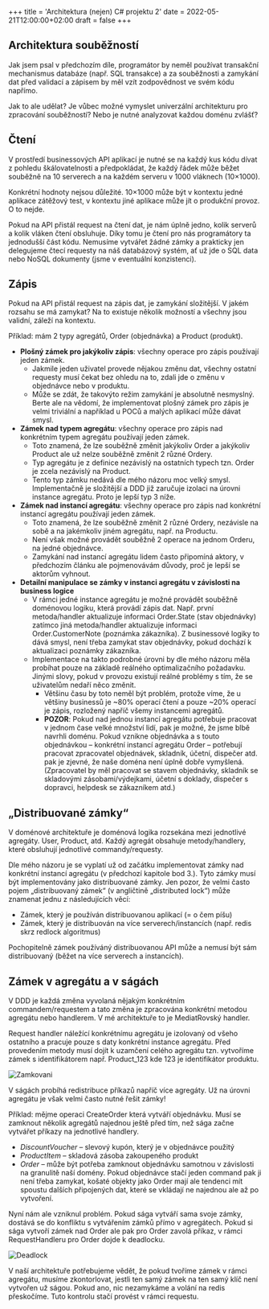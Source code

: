 +++
title = 'Architektura (nejen) C# projektu 2'
date = 2022-05-21T12:00:00+02:00
draft = false
+++
## Architektura souběžností
Jak jsem psal v předchozím díle, programátor by neměl používat transakční mechanismus databáze (např. SQL transakce) a za souběžnosti a zamykání dat před validací a zápisem by měl vzít zodpovědnost ve svém kódu napřímo.

Jak to ale udělat? Je vůbec možné vymyslet univerzální architekturu pro zpracování souběžností? Nebo je nutné analyzovat každou doménu zvlášť?

## Čtení
V prostředí businessových API aplikací je nutné se na každý kus kódu dívat z pohledu škálovatelnosti a předpokládat, že každý řádek může běžet souběžně na 10 serverech a na každém serveru v 1000 vláknech (10×1000).

Konkrétní hodnoty nejsou důležité. 10×1000 může být v kontextu jedné aplikace zátěžový test, v kontextu jiné aplikace může jít o produkční provoz. O to nejde.

Pokud na API přistál request na čtení dat, je nám úplně jedno, kolik serverů a kolik vláken čtení obsluhuje. Díky tomu je čtení pro nás programátory ta jednodušší část kódu. Nemusíme vytvářet žádné zámky a prakticky jen delegujeme čtecí requesty na náš databázový systém, ať už jde o SQL data nebo NoSQL dokumenty (jsme v eventuální konzistenci).

## Zápis
Pokud na API přistál request na zápis dat, je zamykání složitější. V jakém rozsahu se má zamykat? Na to existuje několik možností a všechny jsou validní, záleží na kontextu.

Příklad: mám 2 typy agregátů, Order (objednávka) a Product (produkt).

- **Plošný zámek pro jakýkoliv zápis**: všechny operace pro zápis používají jeden zámek.
  - Jakmile jeden uživatel provede nějakou změnu dat, všechny ostatní requesty musí čekat bez ohledu na to, zdali jde o změnu v objednávce nebo v produktu.
  - Může se zdát, že takovýto režim zamykání je absolutně nesmyslný. Berte ale na vědomí, že implementovat plošný zámek pro zápis je velmi triviální a například u POCů a malých aplikací může dávat smysl.
- **Zámek nad typem agregátu**: všechny operace pro zápis nad konkrétním typem agregátu používají jeden zámek.
  - Toto znamená, že lze souběžně změnit jakýkoliv Order a jakýkoliv Product ale už nelze souběžně změnit 2 různé Ordery.
  - Typ agregátu je z definice nezávislý na ostatních typech tzn. Order je zcela nezávislý na Product.
  - Tento typ zámku nedává dle mého názoru moc velký smysl. Implementačně je složitější a DDD již zaručuje izolaci na úrovni instance agregátu. Proto je lepší typ 3 níže.
- **Zámek nad instancí agregátu**: všechny operace pro zápis nad konkrétní instancí agregátu používají jeden zámek.
  - Toto znamená, že lze souběžně změnit 2 různé Ordery, nezávisle na sobě a na jakémkoliv jiném agregátu, např. na Productu.
  - Není však možné provádět souběžně 2 operace na jednom Orderu, na jedné objednávce.
  - Zamykání nad instancí agregátu lidem často připomíná aktory, v předchozím článku ale pojmenovávám důvody, proč je lepší se aktorům vyhnout.
- **Detailní manipulace se zámky v instanci agregátu v závislosti na business logice**
  - V rámci jedné instance agregátu je možné provádět souběžně doménovou logiku, která provádí zápis dat. Např. první metoda/handler aktualizuje informaci Order.State (stav objednávky) zatímco jiná metoda/handler aktualizuje informaci Order.CustomerNote (poznámka zákazníka). Z businessové logiky to dává smysl, není třeba zamykat stav objednávky, pokud dochází k aktualizaci poznámky zákazníka.
  - Implementace na takto podrobné úrovni by dle mého názoru měla probíhat pouze na základě reálného optimalizačního požadavku. Jinými slovy, pokud v provozu existují reálné problémy s tím, že se uživatelům nedaří něco změnit.
    - Většinu času by toto neměl být problém, protože víme, že u většiny businessů je ~80% operací čtení a pouze ~20% operací je zápis, rozložený napříč všemy instancemi agregátů.
    - **POZOR**: Pokud nad jednou instancí agregátu potřebuje pracovat v jednom čase velké množství lidí, pak je možné, že jsme blbě navrhli doménu. Pokud vznikne objednávka a s touto objednávkou – konkrétní instancí agregátu Order – potřebují pracovat zpracovatel objednávek, skladník, účetní, dispečer atd. pak je zjevné, že naše doména není úplně dobře vymyšlená. (Zpracovatel by měl pracovat se stavem objednávky, skladník se skladovými zásobami/výdejkami, účetní s doklady, dispečer s dopravci, helpdesk se zákazníkem atd.)

## „Distribuované zámky“

V doménové architektuře je doménová logika rozsekána mezi jednotlivé agregáty. User, Product, atd. Každý agregát obsahuje metody/handlery, které obsluhují jednotlivé commandy/requesty.

Dle mého názoru je se vyplatí už od začátku implementovat zámky nad konkrétní instancí agregátu (v předchozí kapitole bod 3.). Tyto zámky musí být implementovány jako distribuované zámky. Jen pozor, že velmi často pojem „distribuovaný zámek“ (v angličtině „distributed lock“) může znamenat jednu z následujících věcí:

- Zámek, který je používán distribuovanou aplikací (= o čem píšu)
 - Zámek, který je distribuován na více serverech/instancích (např. redis skrz redlock algoritmus)

Pochopitelně zámek používáný distribuovanou API může a nemusí být sám distribuovaný (běžet na více serverech a instancích).

## Zámek v agregátu a v ságách

V DDD je každá změna vyvolaná nějakým konkrétním commandem/requestem a tato změna je zpracována konkrétní metodou agregátu nebo handlerem. V mé architektuře to je MediatRovský handler.

Request handler náležící konkrétnímu agregátu je izolovaný od všeho ostatního a pracuje pouze s daty konkrétní instance agregátu. Před provedením metody musí dojít k uzamčení celého agregátu tzn. vytvoříme zámek s identifikátorem např. Product_123 kde 123 je identifikátor produktu.

![Zamkovani](/it-blog/architektura-projektu2-diag.png)

V ságách probíhá redistribuce příkazů napříč více agregáty. Už na úrovni agregátu je však velmi často nutné řešit zámky!

Příklad: mějme operaci CreateOrder která vytváří objednávku. Musí se zamknout několik agregátů najednou ještě před tím, než sága začne vytvářet příkazy na jednotlivé handlery.

- *DiscountVoucher* – slevový kupón, který je v objednávce použitý
- *ProductItem* – skladová zásoba zakoupeného produkt
- *Order* – může být potřeba zamknout objednávku samotnou v závislosti na granulitě naší domény. Pokud objednávce stačí jeden command pak ji není třeba zamykat, košaté objekty jako Order mají ale tendenci mít spoustu dalších připojených dat, které se vkládají ne najednou ale až po vytvoření.

Nyní nám ale vzniknul problém. Pokud sága vytváří sama svoje zámky, dostává se do konfliktu s vytvářením zámků přímo v agregátech. Pokud si sága vytvoří zámek nad Order ale pak pro Order zavolá příkaz, v rámci RequestHandleru pro Order dojde k deadlocku.

![Deadlock](/it-blog/architektura-projektu2-deadlock.png)


V naší architektuře potřebujeme vědět, že pokud tvoříme zámek v rámci agregátu, musíme zkontorlovat, jestli ten samý zámek na ten samý klíč není vytvořen už ságou. Pokud ano, nic nezamykáme a volání na redis přeskočíme. Tuto kontrolu stačí provést v rámci requestu.
